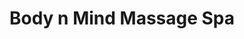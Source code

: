 ---
title: "Body n Mind Massage Spa"
url: /citrus-heights/body-n-mind-massage-spa/
shop: massage
---